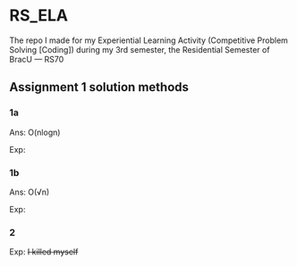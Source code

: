 # RS_ELA
The repo I made for my Experiential Learning Activity (Competitive Problem Solving [Coding]) during my 3rd semester, the Residential Semester of BracU — RS70

## Assignment 1 solution methods
### 1a
Ans: O(nlogn)

Exp: 
### 1b
Ans: O(√n)

Exp: 

### 2
Exp: ~~I killed myself~~ 
